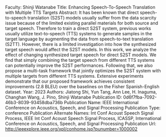 Faculty: Shinji Watanabe
Title: Enhancing Speech-To-Speech Translation with Multiple TTS Targets
Abstract: It has been known that direct speech-to-speech translation (S2ST) models usually suffer from the data scarcity issue because of the limited existing parallel materials for both source and target speech. Therefore to train a direct S2ST system, previous works usually utilize text-to-speech (TTS) systems to generate samples in the target language by augmenting the data from speech-to-text translation (S2TT). However, there is a limited investigation into how the synthesized target speech would affect the S2ST models. In this work, we analyze the effect of changing synthesized target speech for direct S2ST models. We find that simply combining the target speech from different TTS systems can potentially improve the S2ST performances. Following that, we also propose a multi-task framework that jointly optimizes the S2ST system with multiple targets from different TTS systems. Extensive experiments demonstrate that our proposed framework achieves consistent improvements (2.8 BLEU) over the baselines on the Fisher Spanish-English dataset.
Year: 2023
Authors: Jiatong Shi, Yun Tang, Ann Lee, H. Inaguma, Changhan Wang, J. Pino, Shinji Watanabe
Publication ID: 0d6f7fba-7092-46b3-8039-93458dba736b
Publication Name: IEEE International Conference on Acoustics, Speech, and Signal Processing
Publication Type: conference
Publication Alternate Names: Int Conf Acoust Speech Signal Process, IEEE Int Conf Acoust Speech Signal Process, ICASSP, International Conference on Acoustics, Speech, and Signal Processing
Publication Url: http://ieeexplore.ieee.org/xpl/conhome.jsp?punumber=1000002
